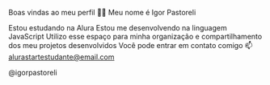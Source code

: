 Boas vindas ao meu perfil 💙💙
Meu nome é Igor Pastoreli

Estou estudando na Alura
Estou me desenvolvendo na linguagem JavaScript
Utilizo esse espaço para minha organização e compartilhamento dos meu projetos desenvolvidos
Você pode entrar em contato comigo 📫
alurastartestudante@email.com

@igorpastoreli

